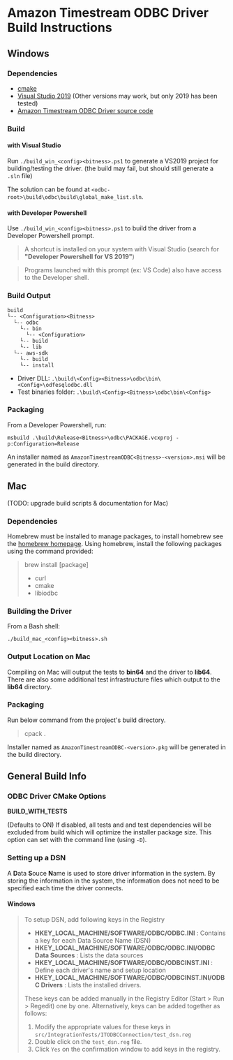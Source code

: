 # Amazon Timestream ODBC Driver Build Instructions

## Windows

### Dependencies

* [cmake](https://cmake.org/install/)
* [Visual Studio 2019](https://visualstudio.microsoft.com/vs/) (Other versions may work, but only 2019 has been tested)
* [Amazon Timestream ODBC Driver source code](https://github.com/opendistro-for-elasticsearch/sql/tree/master/sql-odbc)

### Build

#### with Visual Studio

Run `./build_win_<config><bitness>.ps1` to generate a VS2019 project for building/testing the driver. (the build may fail, but should still generate a `.sln` file)

The solution can be found at `<odbc-root>\build\odbc\build\global_make_list.sln`.

#### with Developer Powershell

Use `./build_win_<config><bitness>.ps1` to build the driver from a Developer Powershell prompt.

> A shortcut is installed on your system with Visual Studio (search for **"Developer Powershell for VS 2019"**)

> Programs launched with this prompt (ex: VS Code) also have access to the Developer shell.

### Build Output

```
build
└-- <Configuration><Bitness>
  └-- odbc
    └-- bin
      └-- <Configuration>
    └-- build
    └-- lib
  └-- aws-sdk
    └-- build
    └-- install
```

* Driver DLL: `.\build\<Config><Bitness>\odbc\bin\<Config>\odfesqlodbc.dll`
* Test binaries folder: `.\build\<Config><Bitness>\odbc\bin\<Config>`

### Packaging

From a Developer Powershell, run:
```
msbuild .\build\Release<Bitness>\odbc\PACKAGE.vcxproj -p:Configuration=Release
```

An installer named as `AmazonTimestreamODBC<Bitness>-<version>.msi` will be generated in the build directory.


## Mac
(TODO: upgrade build scripts & documentation for Mac)

### Dependencies

Homebrew must be installed to manage packages, to install homebrew see the [homebrew homepage](https://brew.sh/).
Using homebrew, install the following packages using the command provided:
>brew install [package]
>
>* curl
>* cmake
>* libiodbc

### Building the Driver

From a Bash shell:

`./build_mac_<config><bitness>.sh`

### Output Location on Mac

Compiling on Mac will output the tests to **bin64** and the driver to **lib64**. There are also some additional test infrastructure files which output to the **lib64** directory.

### Packaging

Run below command from the project's build directory.
>cpack .

Installer named as `AmazonTimestreamODBC-<version>.pkg` will be generated in the build directory.

## General Build Info

### ODBC Driver CMake Options

**BUILD_WITH_TESTS**

(Defaults to ON) If disabled, all tests and and test dependencies will be excluded from build which will optimize the installer package size. This option can set with the command line (using `-D`).

### Setting up a DSN

A **D**ata **S**ouce **N**ame is used to store driver information in the system. By storing the information in the system, the information does not need to be specified each time the driver connects.

#### Windows

> To setup DSN, add following keys in the Registry
>
   >* **HKEY_LOCAL_MACHINE/SOFTWARE/ODBC/ODBC.INI** : Contains a key for each Data Source Name (DSN)
   >* **HKEY_LOCAL_MACHINE/SOFTWARE/ODBC/ODBC.INI/ODBC Data Sources** : Lists the data sources
   >* **HKEY_LOCAL_MACHINE/SOFTWARE/ODBC/ODBCINST.INI** :  Define each driver's name and setup location
   >* **HKEY_LOCAL_MACHINE/SOFTWARE/ODBC/ODBCINST.INI/ODBC Drivers** : Lists the installed drivers.
>
>These keys can be added manually in the Registry Editor (Start > Run > Regedit) one by one. Alternatively, keys can be added together as follows:
>
>1. Modify the appropriate values for these keys in `src/IntegrationTests/ITODBCConnection/test_dsn.reg`
>2. Double click on the `test_dsn.reg` file.
>3. Click `Yes` on the confirmation window to add keys in the registry.
